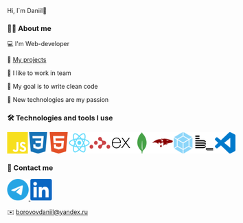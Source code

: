 Hi, I`m Daniil👋

### 👨‍💻 About me

💻 I'm Web-developer

💼 [My projects](https://github.com/Inc0re?tab=repositories)

🤝 I like to work in team

🧹 My goal is to write clean code

🤯 New technologies are my passion

### 🛠️ Technologies and tools I use
<div style="display: flex;">
<img title="JS" alt="JS" src="./icons/javascript-color.svg" width="50" style="pointer-events: none;">
<img title="CSS3" alt="CSS3" src="./icons/css3-color.svg" width="50" style="pointer-events: none;">
<img title="HTML5" alt="HTML5" src="./icons/html5-color.svg" width="50" style="pointer-events: none;">
<img title="React" alt="React" src="./icons/react-color.svg" width="50" style="pointer-events: none;">
<img title="React Router" alt="React Router" src="./icons/reactrouter-color.svg" width="50" style="pointer-events: none;>
<img title="Node.js" alt="Node.js" src="./icons/nodedotjs-color.svg" width="50" style="pointer-events: none;">
<img title="Express.js" alt="Express.js" src="./icons/express-color.svg" width="50" style="pointer-events: none;">
<img title="MongoDB" alt="MongoDB" src="./icons/mongodb-color.svg" width="50" style="pointer-events: none;">
<img title="Mongoose" alt="Mongoose" src="./icons/mongoose-color.svg" width="50" style="pointer-events: none;">
<img title="Webpack" alt="Webpack" src="./icons/webpack-color.svg" width="50" style="pointer-events: none;">
<img title="BEM" alt="BEM" src="./icons/bem.svg" width="50" style="pointer-events: none;">
<img title="VS Code" alt="VS Code" src="./icons/visualstudiocode-color.svg" width="50" style="pointer-events: none;">
</div>


### 📝 Contact me

<a href="https://t.me/Inc0re" target="_blank">
  <img alt="Telegram" src="./icons/telegram-color.svg" width="50">
</a>
<a href="https://www.linkedin.com/in/daniil-borovov-689a05254/" target="_blank">
  <img alt="LinkedIn" src="./icons/linkedin-color.svg" width="50">
</a>

✉️ [borovovdaniil@yandex.ru](mailto:borovovdaniil@yandex.ru)
